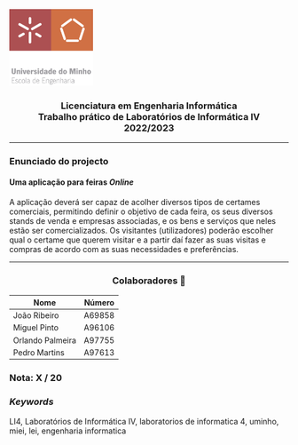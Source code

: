 <img src='uminho.png' width="30%"/>

<h3 align="center">Licenciatura em Engenharia Informática <br> Trabalho prático de Laboratórios de Informática IV <br> 2022/2023 </h3>

---

### Enunciado do projecto

#### Uma aplicação para feiras <i>Online</i>

A aplicação deverá ser capaz de acolher diversos tipos de certames
comerciais, permitindo definir o objetivo de cada feira, os seus diversos
stands de venda e empresas associadas, e os bens e serviços que neles
estão ser comercializados. Os visitantes (utilizadores) poderão escolher
qual o certame que querem visitar e a partir daí fazer as suas visitas e
compras de acordo com as suas necessidades e preferências. 

---
<h3 align="center"> Colaboradores &#129309 </h2>

<div align="center">

| Nome             | Número |
|------------------|--------|
| João Ribeiro     | A69858 |
| Miguel Pinto     | A96106 |
| Orlando Palmeira | A97755 |
| Pedro Martins    | A97613 |

</div>

### Nota: X / 20

<h3><i>Keywords</i></h3>
LI4, Laboratórios de Informática IV, laboratorios de informatica 4, uminho, miei, lei, engenharia informatica
